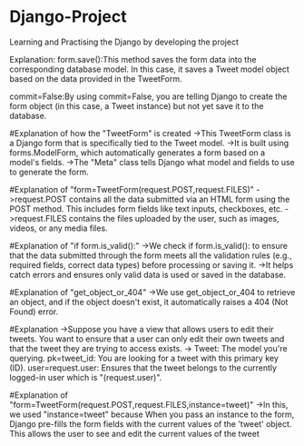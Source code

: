 # Django-Project
Learning and Practising the Django by developing the project



Explanation:
form.save():This method saves the form data into the corresponding database model. In this case, it saves a Tweet model object based on the data provided in the TweetForm.

commit=False:By using commit=False, you are telling Django to create the form object (in this case, a Tweet instance) but not yet save it to the database.


#Explanation of how the "TweetForm" is created
->This TweetForm class is a Django form that is specifically tied to the Tweet model. 
->It is built using forms.ModelForm, which automatically generates a form based on a model's fields.
->The "Meta" class tells Django what model and fields to use to generate the form.

#Explanation of "form=TweetForm(request.POST,request.FILES)"
->request.POST contains all the data submitted via an HTML form using the POST method. This includes form fields like text inputs, checkboxes, etc.
->request.FILES contains the files uploaded by the user, such as images, videos, or any media files.

#Explanation of "if form.is_valid():"
->We check if form.is_valid(): to ensure that the data submitted through the form meets all the validation rules (e.g., required fields, correct data types) before processing or saving it. 
->It helps catch errors and ensures only valid data is used or saved in the database.

#Explanation of "get_object_or_404"
->We use get_object_or_404 to retrieve an object, and if the object doesn't exist, it automatically raises a 404 (Not Found) error.

#Explanation
->Suppose you have a view that allows users to edit their tweets. You want to ensure that a user can only edit their own tweets and that the tweet they are trying to access exists.
->  Tweet: The model you're querying.
    pk=tweet_id: You are looking for a tweet with this primary key (ID).
    user=request.user: Ensures that the tweet belongs to the currently logged-in user which is "(request.user)".


#Explanation of "form=TweetForm(request.POST,request.FILES,instance=tweet)"
->In this, we used "instance=tweet" because When you pass an instance to the form, Django pre-fills the form fields with the current values of the 'tweet' object. This allows the user to see and edit the current values of the tweet